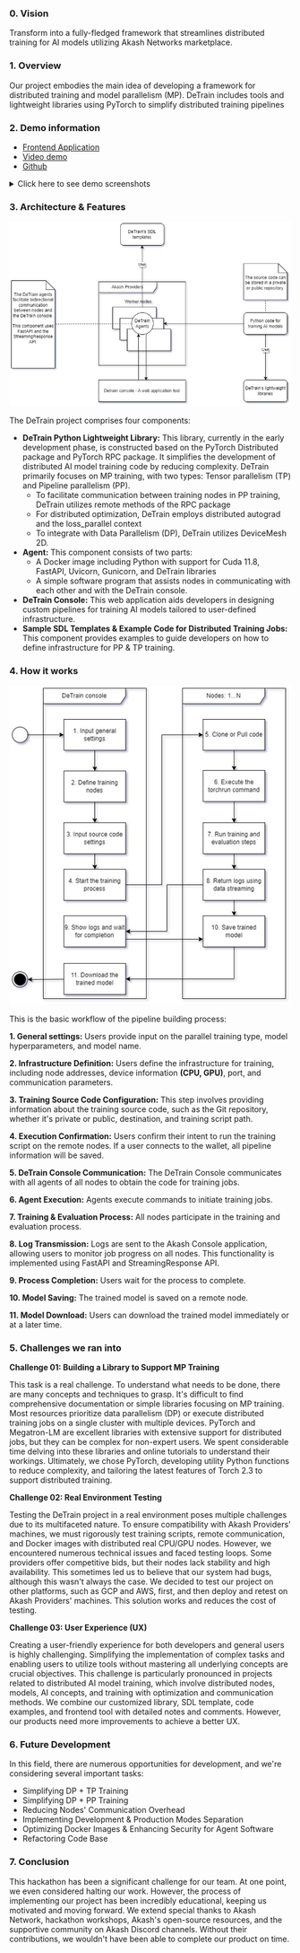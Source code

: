 ### 0. Vision

Transform into a fully-fledged framework that streamlines distributed training for AI models utilizing Akash Networks marketplace. 

### 1. Overview

Our project embodies the main idea of developing a framework for distributed training and model parallelism (MP). DeTrain includes tools and lightweight libraries using PyTorch to simplify distributed training pipelines

### 2. Demo information 
- [Frontend Application](https://detrain-console.a2n.finance)
- [Video demo](https://www.youtube.com/watch?v=YaSvU51iQg0)
- [Github](https://github.com/a2nfinance/detrain)

<details>
  <summary>Click here to see demo screenshots</summary>

| ![1_homepage.png](https://detrain-console.a2n.finance/docs/1_homepage.png) | 
|:--:| 
| *My Pipelines* |
 
| ![2_general_settings.png](https://detrain-console.a2n.finance/docs/2_general_settings.png) | 
|:--:| 
| *New pipeline - General settings* |

| ![3_node_config.png](https://detrain-console.a2n.finance/docs/3_node_config.png) | 
|:--:| 
| *New pipeline - PP training - Nodes settings* |


| ![4_tensor_nodes.png](https://detrain-console.a2n.finance/docs/4_tensor_nodes.png) | 
|:--:| 
| *New pipeline - TP training - Nodes settings* |


| ![5_training_script.png](https://detrain-console.a2n.finance/docs/5_training_script.png) | 
|:--:| 
| *New pipeline - Training script settings* |

| ![6_review_and_train_model.png](https://detrain-console.a2n.finance/docs/6_review_and_train_model.png) | 
|:--:| 
| *New pipeline - Review & start training* |

| ![7_code_base.png](https://detrain-console.a2n.finance/docs/7_code_base.png) | 
|:--:| 
| *DeTrain - Code base* |
  
 </details>

### 3. Architecture & Features
![](frontend/public/docs/architecture.jpg)

The DeTrain project comprises four components:
- **DeTrain Python Lightweight Library:** This library, currently in the early development phase, is constructed based on the PyTorch Distributed package and PyTorch RPC package. It simplifies the development of distributed AI model training code by reducing complexity. DeTrain primarily focuses on MP training, with two types: Tensor parallelism (TP) and Pipeline parallelism (PP).
    - To facilitate communication between training nodes in PP training, DeTrain utilizes remote methods of the RPC package
    - For distributed optimization, DeTrain employs distributed autograd and the loss_parallel context
    - To integrate with Data Parallelism (DP), DeTrain utilizes DeviceMesh 2D.
- **Agent:** This component consists of two parts:
    - A Docker image including Python with support for Cuda 11.8, FastAPI, Uvicorn, Gunicorn, and DeTrain libraries
    - A simple software program that assists nodes in communicating with each other and with the DeTrain console.
- **DeTrain Console:** This web application aids developers in designing custom pipelines for training AI models tailored to user-defined infrastructure.
- **Sample SDL Templates & Example Code for Distributed Training Jobs:** This component provides examples to guide developers on how to define infrastructure for PP & TP training.

### 4. How it works
![](frontend/public/docs/workflow.jpg)

This is the basic workflow of the pipeline building process:

**1. General settings:** Users provide input on the parallel training type, model hyperparameters, and model name.

**2. Infrastructure Definition:** Users define the infrastructure for training, including node addresses, device information **(CPU, GPU)**, port, and communication parameters.

**3. Training Source Code Configuration:** This step involves providing information about the training source code, such as the Git repository, whether it's private or public, destination, and training script path.

**4. Execution Confirmation:** Users confirm their intent to run the training script on the remote nodes. If a user connects to the wallet, all pipeline information will be saved.

**5. DeTrain Console Communication:** The DeTrain Console communicates with all agents of all nodes to obtain the code for training jobs.

**6. Agent Execution:** Agents execute commands to initiate training jobs.

**7. Training & Evaluation Process:** All nodes participate in the training and evaluation process.

**8. Log Transmission:** Logs are sent to the Akash Console application, allowing users to monitor job progress on all nodes. This functionality is implemented using FastAPI and StreamingResponse API.

**9. Process Completion:** Users wait for the process to complete.

**10. Model Saving:** The trained model is saved on a remote node.

**11. Model Download:** Users can download the trained model immediately or at a later time.

### 5. Challenges we ran into

**Challenge 01: Building a Library to Support MP Training**

This task is a real challenge. To understand what needs to be done, there are many concepts and techniques to grasp. It's difficult to find comprehensive documentation or simple libraries focusing on MP training. Most resources prioritize data parallelism (DP) or execute distributed training jobs on a single cluster with multiple devices. PyTorch and Megatron-LM are excellent libraries with extensive support for distributed jobs, but they can be complex for non-expert users. We spent considerable time delving into these libraries and online tutorials to understand their workings. Ultimately, we chose PyTorch, developing utility Python functions to reduce complexity, and tailoring the latest features of Torch 2.3 to support distributed training.

**Challenge 02: Real Environment Testing**

Testing the DeTrain project in a real environment poses multiple challenges due to its multifaceted nature. To ensure compatibility with Akash Providers' machines, we must rigorously test training scripts, remote communication, and Docker images with distributed real CPU/GPU nodes. However, we encountered numerous technical issues and faced testing loops. Some providers offer competitive bids, but their nodes lack stability and high availability. This sometimes led us to believe that our system had bugs, although this wasn't always the case. We decided to test our project on other platforms, such as GCP and AWS, first, and then deploy and retest on Akash Providers' machines. This solution works and reduces the cost of testing.

**Challenge 03: User Experience (UX)**

Creating a user-friendly experience for both developers and general users is highly challenging. Simplifying the implementation of complex tasks and enabling users to utilize tools without mastering all underlying concepts are crucial objectives. This challenge is particularly pronounced in projects related to distributed AI model training, which involve distributed nodes, models, AI concepts, and training with optimization and communication methods. We combine our customized library, SDL template, code examples, and frontend tool with detailed notes and comments. However, our products need more improvements to achieve a better UX.


### 6. Future Development
In this field, there are numerous opportunities for development, and we're considering several important tasks:
- Simplifying DP + TP Training
- Simplifying DP + PP Training
- Reducing Nodes' Communication Overhead
- Implementing Development & Production Modes Separation
- Optimizing Docker Images & Enhancing Security for Agent Software
- Refactoring Code Base

### 7. Conclusion
This hackathon has been a significant challenge for our team. At one point, we even considered halting our work. However, the process of implementing our project has been incredibly educational, keeping us motivated and moving forward. We extend special thanks to Akash Network, hackathon workshops, Akash's open-source resources, and the supportive community on Akash Discord channels. Without their contributions, we wouldn't have been able to complete our product on time.